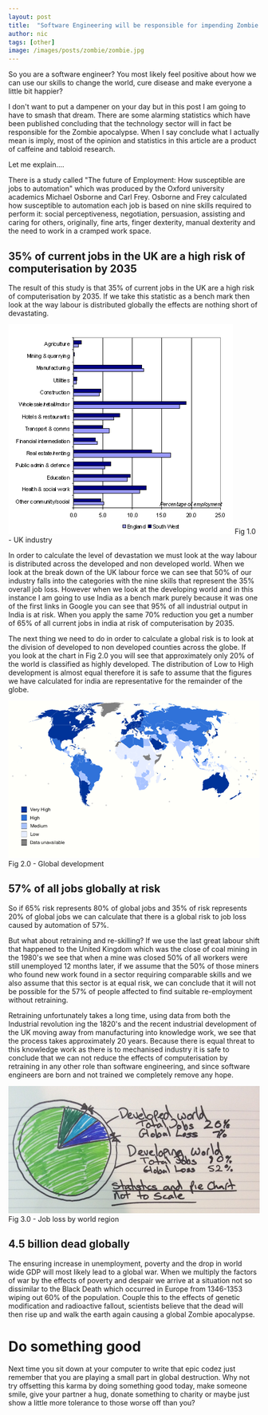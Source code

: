 ```yaml
---
layout: post
title:  "Software Engineering will be responsible for impending Zombie apocalypse"
author: nic
tags: [other]
image: /images/posts/zombie/zombie.jpg
---
```


So you are a software engineer? You most likely feel positive about how we can use our skills to change the world, cure disease and make everyone a little bit happier?

I don't want to put a dampener on your day but in this post I am going to have to smash that dream.  There are some alarming statistics which have been published concluding that the technology sector will in fact be responsible for the Zombie apocalypse.  When I say conclude what I actually mean is imply, most of the opinion and statistics in this article are a product of caffeine and tabloid research.

Let me explain....

There is a study called "The future of Employment: How susceptible are jobs to automation" which was produced by the Oxford university academics Michael Osborne and Carl Frey.  Osborne and Frey calculated how susceptible to automation each job is based on nine skills required to perform it: social perceptiveness, negotiation, persuasion, assisting and caring for others, originally, fine arts, finger dexterity, manual dexterity and the need to work in a cramped work space.


## 35% of current jobs in the UK are a high risk of computerisation by 2035
The result of this study is that 35% of current jobs in the UK are a high risk of computerisation by 2035.  If we take this statistic as a bench mark then look at the way labour is distributed globally the effects are nothing short of devastating.


![Fig 1.0](/images/posts/zombie/uk_labour_distribution.gif)
Fig 1.0 - UK industry

In order to calculate the level of devastation we must look at the way labour is distributed across the developed and non developed world.  When we look at the break down of the UK labour force we can see that 50% of our industry falls into the categories with the nine skills that represent the 35% overall job loss. However when we look at the developing world and in this instance I am going to use India as a bench mark purely because it was one of the first links in Google you can see that 95% of all industrial output in India is at risk.  When you apply the same 70% reduction you get a number of 65% of all current jobs in india at risk of computerisation by 2035.

The next thing we need to do in order to calculate a global risk is to look at the division of developed to non developed counties across the globe.  If you look at the chart in Fig 2.0 you will see that approximately only 20% of the world is classified as highly developed.  The distribution of Low to High development is almost equal therefore it is safe to assume that the figures we have calculated for india are representative for the remainder of the globe.


![Fig 2.0](/images/posts/zombie/global_development.png)
Fig 2.0 - Global development


## 57% of all jobs globally at risk
So if 65% risk represents 80% of global jobs and 35% of risk represents 20% of global jobs we can calculate that there is a global risk to job loss caused by automation of 57%.

But what about retraining and re-skilling?  If we use the last great labour shift that happened to the United Kingdom which was the close of coal mining in the 1980's we see that when a mine was closed 50% of all workers were still unemployed 12 months later, if we assume that the 50% of those miners who found new work found in a sector requiring comparable skills and we also assume that this sector is at equal risk, we can conclude that it will not be possible for the 57% of people affected to find suitable re-employment without retraining.

Retraining unfortunately takes a long time, using data from both the Industrial revolution ing the 1820's and the recent industrial development of the UK moving away from manufacturing into knowledge work, we see that the process takes approximately 20 years. Because there is equal threat to this knowledge work as there is to mechanised industry it is safe to conclude that we can not reduce the effects of computerisation by retraining in any other role than software engineering, and since software engineers are born and not trained we completely remove any hope.


![Fig 2.0](/images/posts/zombie/total_job_loss.jpg)
Fig 3.0 - Job loss by world region

## 4.5 billion dead globally
The ensuring increase in unemployment, poverty and the drop in world wide GDP will most likely lead to a global war.  When we multiply the factors of war by the effects of poverty and despair we arrive at a situation not so dissimilar to the Black Death which occurred in Europe from 1346-1353 wiping out 60% of the population.  Couple this to the effects of genetic modification and radioactive fallout, scientists believe that the dead will then rise up and walk the earth again causing a global Zombie apocalypse.

# Do something good
Next time you sit down at your computer to write that epic codez just remember that you are playing a small part in global destruction.  Why not try offsetting this karma by doing something good today, make someone smile, give your partner a hug, donate something to charity or maybe just show a little more tolerance to those worse off than you?
